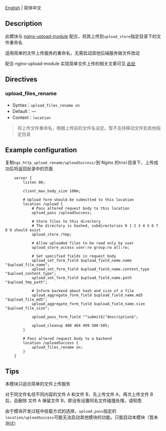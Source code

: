 [English](README.md) | 简体中文

## Description

此模块与 [nginx-upload-module](https://github.com/fdintino/nginx-upload-module) 配合，将其上传到`upload_store`指定目录下的文件重命名

适用简单的文件上传服务的重命名，无需启动其他后端服务做文件改动

配合 nginx-upload-module 实现简单文件上传的相关文章可见 [此处](https://www.xqmq.icu/posts/6159a89c.html)

## Directives

### upload_files_rename

- Syntax：`upload_files_rename on`
- Default：—
- Context：`location`

> 将上传文件重命名，根据上传前的文件名设定。暂不支持移动文件到其他指定目录

## Example configuration

复制`ngx_http_upload_rename/uploadSuccess/`到 Nginx 的`html`目录下，上传成功后将返回目录中的页面

```nginx
    server {
        listen 80;

        client_max_body_size 100m;
        
        # Upload form should be submitted to this location
        location /upload {
            # Pass altered request body to this location
            upload_pass /uploadSuccess;

            # Store files to this directory
            # The directory is hashed, subdirectories 0 1 2 3 4 5 6 7 8 9 should exist
            upload_store /tmp;

            # Allow uploaded files to be read only by user
            upload_store_access user:rw group:rw all:rw;

            # Set specified fields in request body
            upload_set_form_field $upload_field_name.name "$upload_file_name";
            upload_set_form_field $upload_field_name.content_type "$upload_content_type";
            upload_set_form_field $upload_field_name.path "$upload_tmp_path";

            # Inform backend about hash and size of a file
            upload_aggregate_form_field $upload_field_name.md5 "$upload_file_md5";
            upload_aggregate_form_field $upload_field_name.size "$upload_file_size";

            upload_pass_form_field "^submit$|^description$";

            upload_cleanup 400 404 499 500-505;
        }

        # Pass altered request body to a backend
        location /uploadSuccess {
            upload_files_rename on;
        }
    }
```

## Tips

本模块只适合简单的文件上传服务

对于同文件名但不同内容的文件 A 和文件 B，先上传文件 A，再次上传文件 B 后，会删除 文件 A 保留文件 B，即没有设置同名文件碰撞处理，请知悉

由于模块开发过程中挂载方式的选择，`upload_pass`指定的`location/uploadSuccess`可能无法启动其他模块的功能，只能启动本模块（暂未测试）



